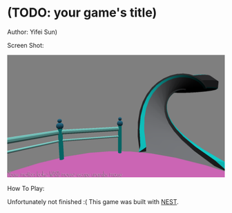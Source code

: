 # (TODO: your game's title)

Author: Yifei Sun)

Screen Shot:

![Screen Shot](screenshot.png)

How To Play:

Unfortunately not finished :(
This game was built with [NEST](NEST.md).

